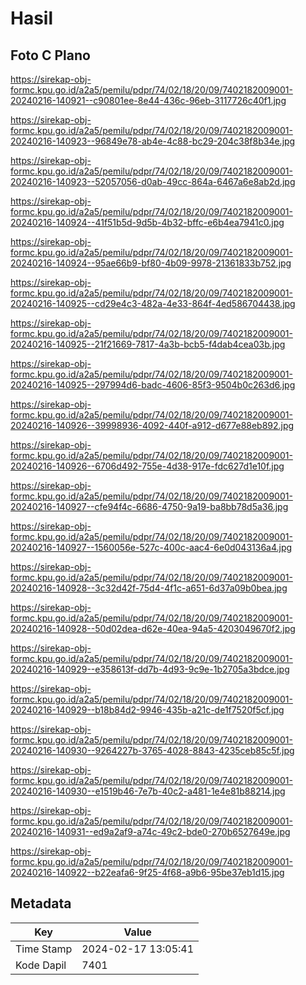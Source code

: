 # Hasil

## Foto C Plano

https://sirekap-obj-formc.kpu.go.id/a2a5/pemilu/pdpr/74/02/18/20/09/7402182009001-20240216-140921--c90801ee-8e44-436c-96eb-3117726c40f1.jpg

https://sirekap-obj-formc.kpu.go.id/a2a5/pemilu/pdpr/74/02/18/20/09/7402182009001-20240216-140923--96849e78-ab4e-4c88-bc29-204c38f8b34e.jpg

https://sirekap-obj-formc.kpu.go.id/a2a5/pemilu/pdpr/74/02/18/20/09/7402182009001-20240216-140923--52057056-d0ab-49cc-864a-6467a6e8ab2d.jpg

https://sirekap-obj-formc.kpu.go.id/a2a5/pemilu/pdpr/74/02/18/20/09/7402182009001-20240216-140924--41f51b5d-9d5b-4b32-bffc-e6b4ea7941c0.jpg

https://sirekap-obj-formc.kpu.go.id/a2a5/pemilu/pdpr/74/02/18/20/09/7402182009001-20240216-140924--95ae66b9-bf80-4b09-9978-21361833b752.jpg

https://sirekap-obj-formc.kpu.go.id/a2a5/pemilu/pdpr/74/02/18/20/09/7402182009001-20240216-140925--cd29e4c3-482a-4e33-864f-4ed586704438.jpg

https://sirekap-obj-formc.kpu.go.id/a2a5/pemilu/pdpr/74/02/18/20/09/7402182009001-20240216-140925--21f21669-7817-4a3b-bcb5-f4dab4cea03b.jpg

https://sirekap-obj-formc.kpu.go.id/a2a5/pemilu/pdpr/74/02/18/20/09/7402182009001-20240216-140925--297994d6-badc-4606-85f3-9504b0c263d6.jpg

https://sirekap-obj-formc.kpu.go.id/a2a5/pemilu/pdpr/74/02/18/20/09/7402182009001-20240216-140926--39998936-4092-440f-a912-d677e88eb892.jpg

https://sirekap-obj-formc.kpu.go.id/a2a5/pemilu/pdpr/74/02/18/20/09/7402182009001-20240216-140926--6706d492-755e-4d38-917e-fdc627d1e10f.jpg

https://sirekap-obj-formc.kpu.go.id/a2a5/pemilu/pdpr/74/02/18/20/09/7402182009001-20240216-140927--cfe94f4c-6686-4750-9a19-ba8bb78d5a36.jpg

https://sirekap-obj-formc.kpu.go.id/a2a5/pemilu/pdpr/74/02/18/20/09/7402182009001-20240216-140927--1560056e-527c-400c-aac4-6e0d043136a4.jpg

https://sirekap-obj-formc.kpu.go.id/a2a5/pemilu/pdpr/74/02/18/20/09/7402182009001-20240216-140928--3c32d42f-75d4-4f1c-a651-6d37a09b0bea.jpg

https://sirekap-obj-formc.kpu.go.id/a2a5/pemilu/pdpr/74/02/18/20/09/7402182009001-20240216-140928--50d02dea-d62e-40ea-94a5-4203049670f2.jpg

https://sirekap-obj-formc.kpu.go.id/a2a5/pemilu/pdpr/74/02/18/20/09/7402182009001-20240216-140929--e358613f-dd7b-4d93-9c9e-1b2705a3bdce.jpg

https://sirekap-obj-formc.kpu.go.id/a2a5/pemilu/pdpr/74/02/18/20/09/7402182009001-20240216-140929--b18b84d2-9946-435b-a21c-de1f7520f5cf.jpg

https://sirekap-obj-formc.kpu.go.id/a2a5/pemilu/pdpr/74/02/18/20/09/7402182009001-20240216-140930--9264227b-3765-4028-8843-4235ceb85c5f.jpg

https://sirekap-obj-formc.kpu.go.id/a2a5/pemilu/pdpr/74/02/18/20/09/7402182009001-20240216-140930--e1519b46-7e7b-40c2-a481-1e4e81b88214.jpg

https://sirekap-obj-formc.kpu.go.id/a2a5/pemilu/pdpr/74/02/18/20/09/7402182009001-20240216-140931--ed9a2af9-a74c-49c2-bde0-270b6527649e.jpg

https://sirekap-obj-formc.kpu.go.id/a2a5/pemilu/pdpr/74/02/18/20/09/7402182009001-20240216-140922--b22eafa6-9f25-4f68-a9b6-95be37eb1d15.jpg


## Metadata

| Key        | Value               |
| ---------- | ------------------- |
| Time Stamp | 2024-02-17 13:05:41 |
| Kode Dapil | 7401                |



